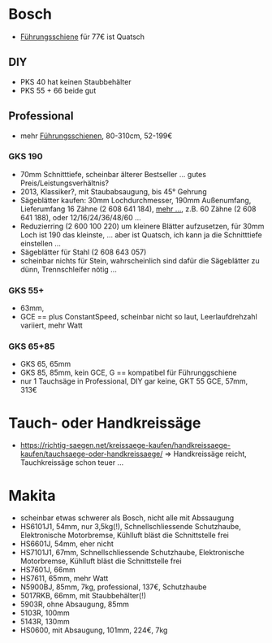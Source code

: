 
# Bosch

- [Führungsschiene](https://www.bosch-diy.com/de/de/p/2-teilige-kunststoff-fuehrungsschiene-mit-schraubzwingen-2763232) für 77€ ist Quatsch
## DIY
- PKS 40 hat keinen Staubbehälter
- PKS 55 + 66 beide gut
## Professional
- mehr [Führungsschienen](https://www.bosch-professional.com/de/de/fuehrungsschienensysteme-2493000-ocs-c/), 80-310cm, 52-199€

### GKS 190

- 70mm Schnitttiefe, scheinbar älterer Bestseller ... gutes Preis/Leistungsverhältnis?
- 2013, Klassiker?, mit Staubabsaugung, bis 45° Gehrung
- Sägeblätter kaufen: 30mm Lochdurchmesser, 190mm Außenumfang, Lieferumfang 16 Zähne (2 608 641 184), [mehr ...](https://www.bosch-professional.com/de/de/optiline-wood-kreissaegeblaetter-2592814-ocs-ac/#anchor-product-table), z.B. 60 Zähne (2 608 641 188), oder 12/16/24/36/48/60 ...
- Reduzierring (2 600 100 220) um kleinere Blätter aufzusetzen, für 30mm Loch ist 190 das kleinste, ... aber ist Quatsch, ich kann ja die Schnitttiefe einstellen ...
- Sägeblätter für Stahl (2 608 643 057)
- scheinbar nichts für Stein, wahrscheinlich sind dafür die Sägeblätter zu dünn, Trennschleifer nötig ...

### GKS 55+

- 63mm, 
- GCE == plus ConstantSpeed, scheinbar nicht so laut, Leerlaufdrehzahl variiert, mehr Watt

### GKS 65+85

- GKS 65, 65mm
- GKS 85, 85mm, kein GCE, G == kompatibel für Führunggschiene
- nur 1 Tauchsäge in Professional, DIY gar keine, GKT 55 GCE, 57mm, 313€

# Tauch- oder Handkreissäge

- https://richtig-saegen.net/kreissaege-kaufen/handkreissaege-kaufen/tauchsaege-oder-handkreissaege/ => Handkreissäge reicht, Tauchkreissäge schon teuer ...

# Makita

- scheinbar etwas schwerer als Bosch, nicht alle mit Abssaugung
- HS6101J1, 54mm, nur 3,5kg(!), Schnellschliessende Schutzhaube, Elektronische Motorbremse, Kühlluft bläst die Schnittstelle frei 
- HS6601J, 54mm, eher nicht
- HS7101J1, 67mm, Schnellschliessende Schutzhaube, Elektronische Motorbremse, Kühlluft bläst die Schnittstelle frei 
- HS7601J, 66mm
- HS7611, 65mm, mehr Watt
- N5900BJ, 85mm, 7kg, professional, 137€, Schutzhaube
- 5017RKB, 66mm, mit Staubbehälter(!)
- 5903R, ohne Absaugung, 85mm
- 5103R, 100mm
- 5143R, 130mm
- HS0600, mit Absaugung, 101mm, 224€, 7kg
